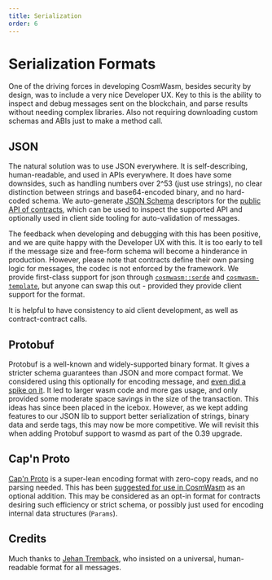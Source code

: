 ```yaml
---
title: Serialization
order: 6
---
```


# Serialization Formats

One of the driving forces in developing CosmWasm, besides security by design, was to include a very nice Developer UX. Key to this is the ability to inspect and debug messages sent on the blockchain, and parse results without needing complex libraries. Also not requiring downloading custom schemas and ABIs just to make a method call.

## JSON

The natural solution was to use JSON everywhere. It is self-describing, human-readable, and used in APIs everywhere. It does have some downsides, such as handling numbers over 2^53 (just use strings), no clear distinction between strings and base64-encoded binary, and no hard-coded schema. We auto-generate [JSON Schema](https://json-schema.org/) descriptors for the [public API of contracts](https://github.com/CosmWasm/cosmwasm-examples/tree/master/escrow/schema), which can be used to inspect the supported API and optionally used in client side tooling for auto-validation of messages.

The feedback when developing and debugging with this has been positive, and we are quite happy with the Developer UX with this. It is too early to tell if the message size and free-form schema will become a hinderance in production. However, please note that contracts define their own parsing logic for messages, the codec is not enforced by the framework. We provide first-class support for json through [`cosmwasm::serde`](https://github.com/CosmWasm/cosmwasm/blob/master/src/serde.rs) and [`cosmwasm-template`](https://github.com/CosmWasm/cosmwasm-template), but anyone can swap this out - provided they provide client support for the format.

It is helpful to have consistency to aid client development, as well as contract-contract calls.

## Protobuf

Protobuf is a well-known and widely-supported binary format. It gives a stricter schema guarantees than JSON and more compact format. We considered using this optionally for encoding message, and [even did a spike on it](https://github.com/CosmWasm/cosmwasm/pull/55). It led to larger wasm code and more gas usage, and only provided some moderate space savings in the size of the transaction. This ideas has since been placed in the icebox. However, as we kept adding features
to our JSON lib to support better serialization of strings, binary data and serde tags, this may now be more competitive. We will revisit this when adding
Protobuf support to wasmd as part of the 0.39 upgrade.

## Cap'n Proto

[Cap'n Proto](https://capnproto.org/) is a super-lean encoding format with zero-copy reads, and no parsing needed. This has been [suggested for use in CosmWasm](https://github.com/CosmWasm/cosmwasm/issues/78) as an optional addition. This may be considered as an opt-in format for contracts desiring such efficiency or strict schema, or possibly just used for encoding internal data structures (`Params`).

## Credits

Much thanks to [Jehan Tremback](https://github.com/jtremback), who insisted on a universal, human-readable format for all messages.
